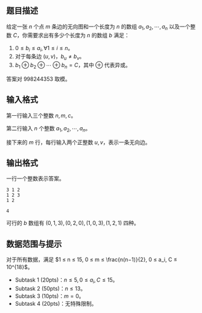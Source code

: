 ## 题目描述

给定一张 $n$ 个点 $m$ 条边的无向图和一个长度为 $n$ 的数组 $a_1, a_2, \cdots , a_n$ 以及一个整数 $C$，你需要求出有多少个长度为 $n$ 的数组 $b$ 满足：

1. $0 ≤ b_i ≤ a_i,\forall 1 ≤ i ≤ n$。
2. 对于每条边 $(u, v)$，$b_u \ne b_v$。
3. $b_1 ⊕ b_2 ⊕ \cdots  ⊕ b_n = C$，其中 $\oplus$ 代表异或。

答案对 $998244353$ 取模。


## 输入格式

第一行输入三个整数 $n, m, c$。

第二行输入 $n$ 个整数 $a_1, a_2, \cdots , a_n$。

接下来的 $m$ 行，每行输入两个正整数 $u, v$，表示一条无向边。

## 输出格式

一行一个整数表示答案。

```input1
3 1 2
1 2 3
1 2

```

```output1
4
```



可行的 $b$ 数组有 $(0, 1, 3),(0, 2, 0),(1, 0, 3),(1, 2, 1)$ 四种。


## 数据范围与提示

对于所有数据，满足 $1 ≤ n ≤ 15, 0 ≤ m ≤ \frac{n(n−1)}{2}, 0 ≤ a_i, C ≤ 10^{18}$。

- Subtask 1 (20pts)：$n ≤ 5, 0 ≤ a_i, C ≤ 15$。
- Subtask 2 (50pts)：$n ≤ 13$。
- Subtask 3 (10pts)：$m = 0$。
- Subtask 4 (20pts)：无特殊限制。


